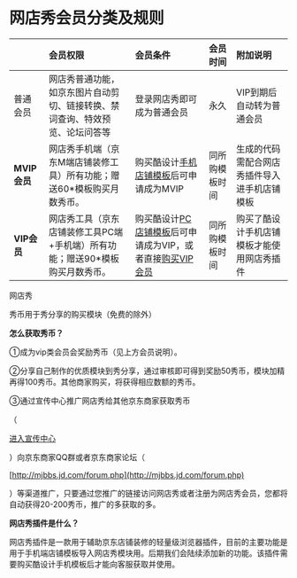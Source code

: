 # 网店秀会员分类及规则

|  | 会员权限 | 会员条件 | 会员时间 | 附加说明 |
| :--- | :--- | :--- | :--- | :--- |
| 普通会员 | 网店秀普通功能，如京东图片自动剪切、链接转换、禁词查询、特效预览、论坛问答等 | 登录网店秀即可成为普通会员 | 永久 | VIP到期后自动转为普通会员 |
| **MVIP会员** | 网店秀手机端（京东M端店铺装修工具）所有功能；赠送60\*模板购买月数秀币。 | 购买酷设计[手机店铺模板](http://zx.jd.com/mdIndex.html?query=設計)后可申请成为MVIP | 同所购模板时间 | 生成的代码需配合网店秀插件导入进手机店铺模板 |
| **VIP会员** | 网店秀工具（京东店铺装修工具PC端+手机端）所有功能；赠送90\*模板购买月数秀币。 | 购买酷设计[PC店铺模板](https://zx.jd.com/designerDetail.html?id=70&params.category=&params.color=&params.style=&params.tpType=1#J_SelectionWrap)后可申请成为VIP，或者直接[购买VIP会员](http://www.wangdianxiu.com/home.php?mod=spacecp&ac=usergroup&do=list) | 同所购模板时间 | 购买了酷设计手机店铺模板才能使用网店秀插件 |

网店秀 

秀币用于秀分享的购买模块（免费的除外）

**怎么获取秀币？**

①成为vip类会员会奖励秀币（见上方会员说明）。

②分享自己制作的优质模块到秀分享，通过审核即可得到奖励50秀币，模块加精再得100秀币。其他商家购买，将获得相应数额的秀币。

③通过宣传中心推广网店秀给其他京东商家获取秀币

（

[进入宣传中心](http://www.wangdianxiu.com/plugin.php?id=e6_propaganda)

）向京东商家QQ群或者京东商家论坛（

[http://mjbbs.jd.com/forum.php](http://mjbbs.jd.com/forum.php)

）等渠道推广，只要通过您推广的链接访问网店秀或者注册为网店秀会员，您都将自动获得20-200秀币，推广的多获取的多。

**网店秀插件是什么？**

网店秀插件是一款用于辅助京东店铺装修的轻量级浏览器插件，目前的主要功能是用于手机端店铺模板导入网店秀模块用。后期我们会陆续添加新的功能。该插件需要购买酷设计手机模板后才能向客服获取并使用。

